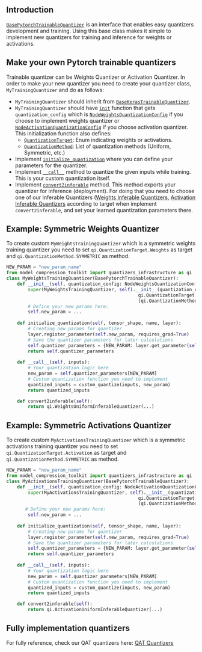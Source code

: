 ## Introduction

[`BasePytorchTrainableQuantizer`](https://github.com/sony/model_optimization/blob/main/model_compression_toolkit/quantizers_infrastructure/pytorch/base_pytorch_quantizer.py) is an interface that enables easy quantizers development and training. 
Using this base class makes it simple to implement new quantizers for training and inference for weights or activations.

## Make your own Pytorch trainable quantizers
Trainable quantizer can be Weights Quantizer or Activation Quantizer.
In order to make your new quantizer you need to create your quantizer class, `MyTrainingQuantizer` and do as follows:
   - `MyTrainingQuantizer` should inherit from [`BaseKerasTrainableQuantizer`](https://github.com/sony/model_optimization/blob/main/model_compression_toolkit/quantizers_infrastructure/keras/base_Keras_quantizer.py).
   - `MyTrainingQuantizer` should have [`init`](https://github.com/sony/model_optimization/blob/main/model_compression_toolkit/quantizers_infrastructure/common/base_trainable_quantizer.py) function that gets `quantization_config` which is [`NodeWeightsQuantizationConfig`](https://github.com/sony/model_optimization/blob/main/model_compression_toolkit/core/common/quantization/node_quantization_config.py#L228) if you choose to implement weights quantizer or [`NodeActivationQuantizationConfig`](https://github.com/sony/model_optimization/blob/main/model_compression_toolkit/core/common/quantization/node_quantization_config.py#L63) if you choose activation quantizer. This initialization function also defines:
     - [`QuantizationTarget`](https://github.com/sony/model_optimization/blob/main/model_compression_toolkit/quantizers_infrastructure/common/base_inferable_quantizer.py#L19): Enum indicating weights or activations.
     - [`QuantizationMethod`](https://github.com/sony/model_optimization/blob/main/model_compression_toolkit/core/common/target_platform/op_quantization_config.py#L21): List of quantization methods (Uniform, Symmetric, etc.)
   - Implement [`initialize_quantization`](https://github.com/sony/model_optimization/blob/main/model_compression_toolkit/quantizers_infrastructure/common/base_trainable_quantizer.py#L71) where you can define your parameters for the quantizer.
   - Implement [`__call__`](https://github.com/sony/model_optimization/blob/main/model_compression_toolkit/quantizers_infrastructure/common/base_trainable_quantizer.py#L88) method to quantize the given inputs while training. This is your custom quantization itself. 
   - Implement [`convert2inferable`](https://github.com/sony/model_optimization/blob/main/model_compression_toolkit/quantizers_infrastructure/common/base_trainable_quantizer.py#136) method. This method exports your quantizer for inference (deployment). For doing that you need to choose one of our Inferable Quantizers ([Weights Inferable Quantizers](https://github.com/sony/model_optimization/tree/main/model_compression_toolkit/quantizers_infrastructure/keras/inferable_quantizers/weights_inferable_quantizers), [Activation Inferable Quantizers](https://github.com/sony/model_optimization/tree/main/model_compression_toolkit/quantizers_infrastructure/keras/inferable_quantizers/activation_inferable_quantizers) according to target when implement `convert2inferable`, and set your learned quantization parameters there. 
   
## Example: Symmetric Weights Quantizer
To create custom `MyWeightsTrainingQuantizer` which is a symmetric weights training quantizer you need to set
`qi.QuantizationTarget.Weights` as target and `qi.QuantizationMethod.SYMMETRIC` as method.
```python
NEW_PARAM = "new_param_name"
from model_compression_toolkit import quantizers_infrastructure as qi
class MyWeightsTrainingQuantizer(BasePytorchTrainableQuantizer):
    def __init__(self, quantization_config: NodeWeightsQuantizationConfig):
        super(MyWeightsTrainingQuantizer, self).__init__(quantization_config,
                                                 qi.QuantizationTarget.Weights,
                                                 [qi.QuantizationMethod.SYMMETRIC])
        # Define your new params here:
        self.new_param = ...
        
    def initialize_quantization(self, tensor_shape, name, layer):
        # Creating new params for quantizer
        layer.register_parameter(self.new_param, requires_grad=True)
        # Save the quantizer parameters for later calculations
        self.quantizer_parameters = {NEW_PARAM: layer.get_parameter(self.new_param)}
        return self.quantizer_parameters
    
    def __call__(self, inputs):
        # Your quantization logic here
        new_param = self.quantizer_parameters[NEW_PARAM]
        # Custom quantization function you need to implement
        quantized_inputs = custom_quantize(inputs, new_param)
        return quantized_inputs

    def convert2inferable(self):
        return qi.WeightsUniformInferableQuantizer(...)
```

## Example: Symmetric Activations Quantizer
To create custom `MyActivationsTrainingQuantizer` which is a symmetric activations training quantizer you need to set `qi.QuantizationTarget.Activation` as target and `qi.QuantizationMethod.SYMMETRIC` as method.
```python
NEW_PARAM = "new_param_name"
from model_compression_toolkit import quantizers_infrastructure as qi
class MyActivationsTrainingQuantizer(BasePytorchTrainableQuantizer):
    def __init__(self, quantization_config: NodeActivationQuantizationConfig):
        super(MyActivationsTrainingQuantizer, self).__init__(quantization_config,
                                                 qi.QuantizationTarget.Activation,
                                                 [qi.QuantizationMethod.SYMMETRIC])
       # Define your new params here:
        self.new_param = ...
        
    def initialize_quantization(self, tensor_shape, name, layer):
        # Creating new params for quantizer
        layer.register_parameter(self.new_param, requires_grad=True)
        # Save the quantizer parameters for later calculations
        self.quantizer_parameters = {NEW_PARAM: layer.get_parameter(self.new_param)}
        return self.quantizer_parameters
    
    def __call__(self, inputs):
        # Your quantization logic here
        new_param = self.quantizer_parameters[NEW_PARAM]
        # Custom quantization function you need to implement
        quantized_inputs = custom_quantize(inputs, new_param)
        return quantized_inputs

    def convert2inferable(self):
        return qi.ActivationUniformInferableQuantizer(...)
```

## Fully implementation quantizers
For fully reference, check our QAT quantizers here:
[QAT Quantizers](https://github.com/sony/model_optimization/tree/main/model_compression_toolkit/qat/pytorch/quantizer/ste_rounding)